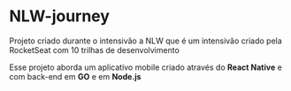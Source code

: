 # NLW-journey

Projeto criado durante o intensivão a NLW que é um intensivão criado pela RocketSeat com 10 trilhas de desenvolvimento

Esse projeto aborda um aplicativo mobile criado através do <b>React Native</b> e com back-end em <b>GO</b> e em <b>Node.js</b>



